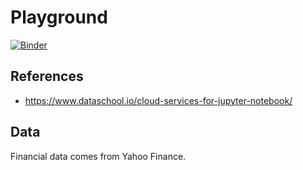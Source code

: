 # Playground

[![Binder](https://mybinder.org/badge_logo.svg)](https://mybinder.org/v2/gh/cmswd/playground/HEAD)

## References

* https://www.dataschool.io/cloud-services-for-jupyter-notebook/

## Data

Financial data comes from Yahoo Finance.
